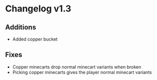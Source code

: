 # Changelog v1.3

## Additions
- Added copper bucket

## Fixes
- Copper minecarts drop normal minecart variants when broken
- Picking copper minecarts gives the player normal minecart variants